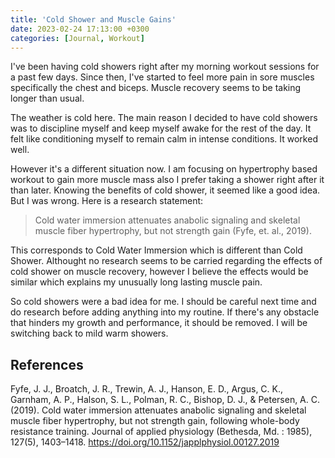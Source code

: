 ```yaml
---
title: 'Cold Shower and Muscle Gains'
date: 2023-02-24 17:13:00 +0300
categories: [Journal, Workout]
---
```


I've been having cold showers right after my morning workout sessions for a past few days. Since then, I've started to feel more pain in sore muscles specifically the chest and biceps. Muscle recovery seems to be taking longer than usual.

The weather is cold here. The main reason I decided to have cold showers was to discipline myself and keep myself awake for the rest of the day. It felt like conditioning myself to remain calm in intense conditions. It worked well.

However it's a different situation now. I am focusing on hypertrophy based workout to gain more muscle mass also I prefer taking a shower right after it than later. Knowing the benefits of cold shower, it seemed like a good idea. But I was wrong. Here is a research statement:
> Cold water immersion attenuates anabolic signaling and skeletal muscle fiber hypertrophy, but not strength gain (Fyfe, et. al., 2019).

This corresponds to Cold Water Immersion which is different than Cold Shower. Althought no research seems to be carried regarding the effects of cold shower on muscle recovery, however I believe the effects would be similar which explains my unusually long lasting muscle pain.

So cold showers were a bad idea for me. I should be careful next time and do research before adding anything into my routine. If there's any obstacle that hinders my growth and performance, it should be removed. I will be switching back to mild warm showers.


## References
Fyfe, J. J., Broatch, J. R., Trewin, A. J., Hanson, E. D., Argus, C. K., Garnham, A. P., Halson, S. L., Polman, R. C., Bishop, D. J., & Petersen, A. C. (2019). Cold water immersion attenuates anabolic signaling and skeletal muscle fiber hypertrophy, but not strength gain, following whole-body resistance training. Journal of applied physiology (Bethesda, Md. : 1985), 127(5), 1403–1418. https://doi.org/10.1152/japplphysiol.00127.2019